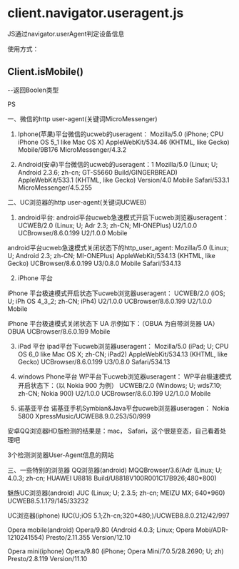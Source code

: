 # client.navigator.useragent.js
JS通过navigator.userAgent判定设备信息

使用方式：

## Client.isMobile() ##
--返回Boolen类型

PS

一、微信的http user-agent(关键词MicroMessenger)

1. Iphone(苹果)平台微信的ucweb的useragent：
Mozilla/5.0 (iPhone; CPU iPhone OS 5_1 like Mac OS X) AppleWebKit/534.46 (KHTML, like Gecko) Mobile/9B176 MicroMessenger/4.3.2


2. Android(安卓)平台微信的ucweb的useragent：1
Mozilla/5.0 (Linux; U; Android 2.3.6; zh-cn; GT-S5660 Build/GINGERBREAD) AppleWebKit/533.1 (KHTML, like Gecko) Version/4.0 Mobile Safari/533.1 MicroMessenger/4.5.255


二、UC浏览器的http user-agent(关键词UCWEB)

1. android平台:
android平台ucweb急速模式开启下ucweb浏览器useragent： 
UCWEB/2.0 (Linux; U; Adr 2.3; zh-CN; MI-ONEPlus) U2/1.0.0 UCBrowser/8.6.0.199 U2/1.0.0 Mobile

android平台ucweb急速模式关闭状态下的http_user_agent:
Mozilla/5.0 (Linux; U; Android 2.3; zh-CN; MI-ONEPlus) AppleWebKit/534.13 (KHTML, like Gecko) UCBrowser/8.6.0.199 U3/0.8.0 Mobile Safari/534.13 

2. iPhone 平台

iPhone 平台极速模式开启状态下ucweb浏览器useragent： 
UCWEB/2.0 (iOS; U; iPh OS 4_3_2; zh-CN; iPh4) U2/1.0.0 UCBrowser/8.6.0.199 U2/1.0.0 Mobile 

iPhone 平台极速模式关闭状态下 UA 示例如下：（OBUA 为自带浏览器 UA）\
OBUA UCBrowser/8.6.0.199 Mobile

3. iPad 平台
ipad平台下ucweb浏览器useragent：
Mozilla/5.0 (iPad; U; CPU OS 6_0 like Mac OS X; zh-CN; iPad2) AppleWebKit/534.13 (KHTML, like Gecko) UCBrowser/8.6.0.199 U3/0.8.0 Safari/534.13 

4. windows Phone平台
WP平台下ucweb浏览器useragent：
WP平台极速模式开启状态下：（以 Nokia 900 为例）
UCWEB/2.0 (Windows; U; wds7.10; zh-CN; Nokia 900) U2/1.0.0 UCBrowser/8.6.0.199 U2/1.0.0 Mobile 

5. 诺基亚平台
诺基亚手机Symbian&Java平台ucweb浏览器useragen：
Nokia 5800 XpressMusic/UCWEB8.9.0.253/50/999 

安卓QQ浏览器HD版检测的结果是：mac， Safari，这个很是变态，自己看着处理吧

3个检测浏览器User-Agent信息的网站

三、一些特别的浏览器
QQ浏览器(android)
MQQBrowser/3.6/Adr (Linux; U; 4.0.3; zh-cn; HUAWEI U8818 Build/U8818V100R001C17B926;480*800)

魅族UC浏览器(android)
JUC (Linux; U; 2.3.5; zh-cn; MEIZU MX; 640*960) UCWEB8.5.1.179/145/33232

UC浏览器(iphone)
IUC(U;iOS 5.1;Zh-cn;320*480;)/UCWEB8.8.0.212/42/997

Opera mobile(android)
Opera/9.80 (Android 4.0.3; Linux; Opera Mobi/ADR-1210241554) Presto/2.11.355 Version/12.10

Opera mini(iphone)
Opera/9.80 (iPhone; Opera Mini/7.0.5/28.2690; U; zh) Presto/2.8.119 Version/11.10
